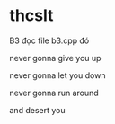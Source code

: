 # thcslt
B3
đọc file b3.cpp đó

never gonna give you up

never gonna let you down

never gonna run around

and desert you
